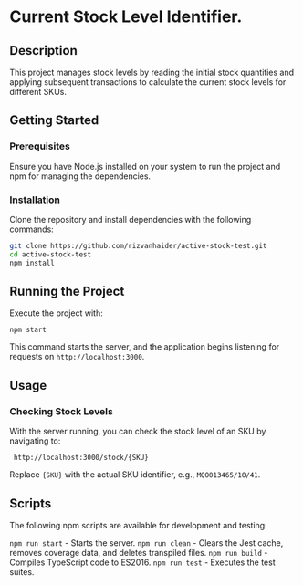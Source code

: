 Current Stock Level Identifier.
=============================


## Description
This project manages stock levels by reading the initial stock quantities and applying subsequent transactions to calculate the current stock levels for different SKUs.

## Getting Started

### Prerequisites
Ensure you have Node.js installed on your system to run the project and npm for managing the dependencies.

### Installation
Clone the repository and install dependencies with the following commands:

```sh
git clone https://github.com/rizvanhaider/active-stock-test.git
cd active-stock-test
npm install

```


## Running the Project

Execute the project with:

```
npm start
```
This command starts the server, and the application begins listening for requests on `http://localhost:3000`.

## Usage

### Checking Stock Levels
With the server running, you can check the stock level of an SKU by navigating to:

```
 http://localhost:3000/stock/{SKU}
```
Replace `{SKU}` with the actual SKU identifier, e.g., `MQO013465/10/41`.

## Scripts

The following npm scripts are available for development and testing:

`npm run start` - Starts the server.
`npm run clean` - Clears the Jest cache, removes coverage data, and deletes transpiled files.
`npm run build` - Compiles TypeScript code to ES2016.
`npm run test` - Executes the test suites.
